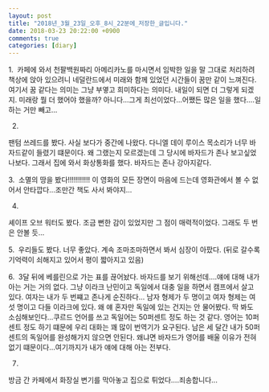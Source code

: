 ```yaml
---
layout: post
title: "2018년_3월_23일_오후_8시_22분에_저장한_글입니다."
date: 2018-03-23 20:22:00 +0900
comments: true 
categories: [diary] 
---
```

1. 
카페에 와서 천팔백원짜리 아메리카노를 마시면서 임박한 일을 말 그대로 처리하려 책상에 앉아 있으려니 네덜란드에서 미래와 함께 있었던 시간들이 꿈만 같이 느껴진다. 여기서 꿈 같다는 의미는 그냥 부옇고 희미하다는 의미다. 내일이 되면 더 그렇게 되겠지. 미래랑 뭘 더 했어야 했을까? 아니다...그게 최선이었다...어쨌든 많은 일을 했다....일 하는 거만 빼고...

2.
팬텀 쓰레드를 봤다. 사실 보다가 중간에 나왔다. 다니엘 데이 루이스 목소리가 너무 바자드같이 들렸기 떄문이다. 왜 그랬는지 모르겠는데 그 당시에 바자드가 존나 보고싶었나보다. 그래서 집에 와서 화상통화를 했다. 바자드는 존나 강아지같다.

3. 
소멸의 땅을 봤다!!!!!!!!!!! 이 영화의 모든 장면이 마음에 드는데 영화관에서 볼 수 없어서 안타깝다...조만간 책도 사서 봐야지...

4.
셰이프 오브 워터도 봤다. 조금 뻔한 감이 있었지만 그 점이 매력적이었다. 그래도 두 번은 안볼 듯...

5. 
우리들도 봤다. 너무 좋았다. 계속 조마조마하면서 봐서 심장이 아팠다. (뒤로 갈수록 기억력이 쇠해지고 있어서 평이 짧아지고 있음)

6. 
3달 뒤에 베를린으로 가는 표를 끊어놨다. 바자드를 보기 위해선데....얘에 대해 내가 아는 거는 거의 없다. 그냥 이라크 난민이고 독일에서 대충 일을 하면서 캠프에서 살고 있다. 여자는 내가 두 번쨰고 존나게 순진하다... 남자 형제가 두 명이고 여자 형제는 여섯 명이고 다들 이라크에 있다. 왜 얘 혼자만 독일에 있는 건지는 안 물어봤다. 딱 봐도 소심해보인다...쿠르드 언어를 쓰고 독일어는 50퍼센트 정도 하는 것 같다. 영어는 10퍼센트 정도 하기 떄문에 우리 대화는 꽤 많이 번역기가 요구된다. 남은 세 달간 내가 50퍼센트의 독일어를 완성해가지 않으면 안된다. 왜냐면 바자드가 영어를 배울 이유가 전혀 없기 떄문이다...여기까지가 내가 얘에 대해 아는 전부다.

7.
방금 간 카페에서 화장실 변기를 막아놓고 집으로 튀었다....죄송합니다...
